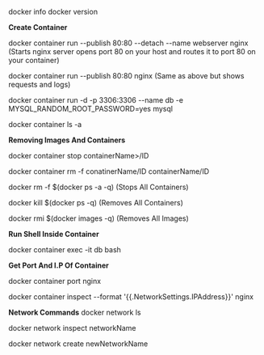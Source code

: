 docker info
docker version

**Create Container**

docker container run --publish 80:80 --detach --name webserver nginx (Starts nginx server opens port 80 on your host and routes it to port 80 on your container)

docker container run --publish 80:80 nginx (Same as above but shows requests and logs)

docker container run -d -p 3306:3306 --name db -e MYSQL_RANDOM_ROOT_PASSWORD=yes mysql 

docker container ls -a

  
**Removing Images And Containers**

docker container stop  containerName>/ID
  
docker container rm -f conatinerName/ID containerName/ID

docker rm -f $(docker ps -a -q)  (Stops All Containers)

docker kill $(docker ps -q)       (Removes All Containers)

docker rmi $(docker images -q)    (Removes All Images)

**Run Shell Inside Container**

docker container exec -it db bash

**Get Port And I.P Of Container**

docker container port nginx

docker container inspect --format '{{.NetworkSettings.IPAddress}}' nginx

**Network Commands**
docker network ls

docker network inspect networkName
  
docker network create newNetworkName
